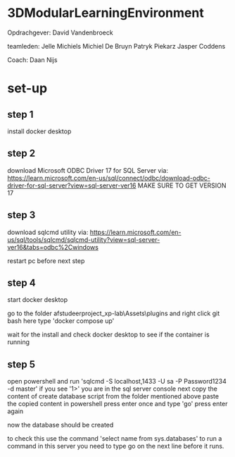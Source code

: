 # 3DModularLearningEnvironment

Opdrachgever:
David Vandenbroeck

teamleden:
Jelle Michiels
Michiel De Bruyn
Patryk Piekarz
Jasper Coddens

Coach:
Daan Nijs


# set-up

## step 1

install docker desktop

## step 2

download  Microsoft ODBC Driver 17 for SQL Server
via: https://learn.microsoft.com/en-us/sql/connect/odbc/download-odbc-driver-for-sql-server?view=sql-server-ver16
MAKE SURE TO GET VERSION 17


## step 3

download sqlcmd utility
via: https://learn.microsoft.com/en-us/sql/tools/sqlcmd/sqlcmd-utility?view=sql-server-ver16&tabs=odbc%2Cwindows

restart pc before next step

## step 4
start docker desktop

go to the folder afstudeerproject_xp-lab\Assets\plugins and right click git bash here
type 'docker compose up'

wait for the install and check docker desktop to see if the container is running


## step 5

open powershell and run 'sqlcmd -S localhost,1433 -U sa -P Password1234 -d master'
if you see '1>' you are in the sql server console
next copy the content of create database script from the folder mentioned above
paste the copied content in powershell press enter once and type 'go' press enter again

now the database should be created

to check this use the command 'select name from sys.databases'
to run a command in this server you need to type go on the next line before it runs.